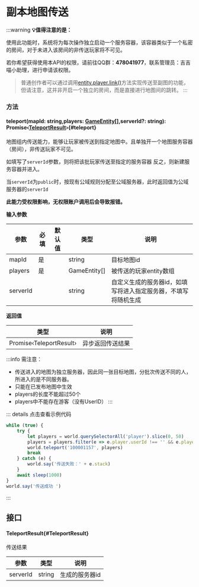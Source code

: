 <script setup>
import '/style.css'
</script>
# 副本地图传送
:::warning
**💡值得注意的是：**

使用此功能时，系统将为每次操作独立启动一个服务容器，该容器类似于一个私密的房间，对于未进入该房间的非传送玩家将不可见。

若你希望获得使用本API的权限，请前往QQ群：**478041977**，联系管理员：吉吉喵小助理，进行申请该权限。

> 普通创作者可以通过调用[entity.player.link()](https://www.yuque.com/box3lab/api/adcaxagmhfgf7ivh)方法实现传送至副图的功能，但请注意，这并非开启一个独立的房间，而是直接进行地图间的跳转。
:::

### **方法**

#### <font id="API" />teleport(<font id="Type">mapId: string,players: [GameEntity](/GameEntity/)[],serverId?: string</font>)<font id="Type">: Promise‹[TeleportResult](./teleport#TeleportResult)›</font>{#teleport}
地图组内传送能力，能够让玩家被传送到指定地图中。且单独开一个地图服务容器（房间），非传送玩家不可见。

如填写了`serverId`参数，则将把该批玩家传送至指定的服务容器
反之，则新建服务容器并进入。

当`serverId`为`public`时，按现有公域规则分配至公域服务器，此时返回值为公域服务器的`serverId`

**此能力受权限影响，无权限账户调用后会导致报错。**

**输入参数**

| **参数** | **必填** | **默认值** | **类型** | **说明** |
| --- | --- | --- | --- | --- |
| mapId | 是 | | string | 目标地图id |
| players | 是 | | GameEntity[] | 被传送的玩家entity数组 |
| serverId |  | | string | 自定义生成的服务器id，如填写将进入指定服务器，不填写将随机生成 |


**返回值**

| **类型** | **说明** |
| --- | --- |
| Promise‹TeleportResult› | 异步返回传送结果 |




:::info
需注意：

- 传送进入的地图为独立服务器，因此同一张目标地图，分批次传送不同的人，所进入的是不同服务器。
- 只能在已发布地图中生效
- players的长度不能超过50个
- players中不能存在游客（没有UserID）
:::

::: details 点击查看示例代码

```javascript
while (true) {
    try {
        let players = world.querySelectorAll('player').slice(0, 50)
        players = players.filter(e => e.player.userId !== '' && e.player.userId !== '0' && e.player.userId !== 0)
        world.teleport('100001157', players)
        break
    } catch (e) {
        world.say('传送失败：' + e.stack)
    }
    await sleep(1000)
}
world.say('传送成功 ')
```
:::




## 接口

#### <font id="API" />TeleportResult{#TeleportResult}
传送结果

| **参数** | **类型** | **说明** |
| --- | --- | --- |
| serverId | string | 生成的服务器id |


